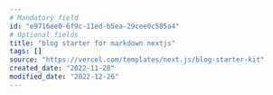 ```yaml
---
# Mandatory field
id: "e9716ee0-6f9c-11ed-b5ea-29cee0c585a4"
# Optional fields
title: "blog starter for markdown nextjs"
tags: []
source: "https://vercel.com/templates/next.js/blog-starter-kit"
created_date: "2022-11-28"
modified_date: "2022-12-26"
---
```


